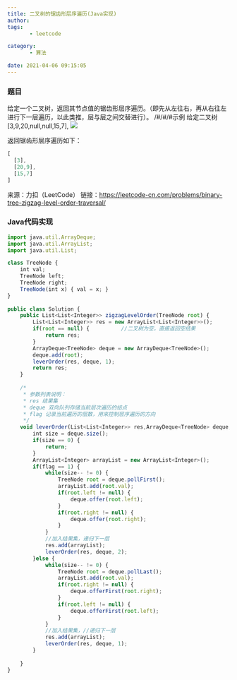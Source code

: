 ```yaml
---
title: 二叉树的锯齿形层序遍历(Java实现)
author: 
tags: 
       - leetcode

category: 
       - 算法

date: 2021-04-06 09:15:05
---
```

### 题目

给定一个二叉树，返回其节点值的锯齿形层序遍历。（即先从左往右，再从右往左进行下一层遍历，以此类推，层与层之间交替进行）。
/#/#/#示例
给定二叉树 [3,9,20,null,null,15,7],
![](https://gitee.com/fuyingyou/picgo/raw/master/img_algorithm/202403151952749.png)

返回锯齿形层序遍历如下：

```js 
[
  [3],
  [20,9],
  [15,7]
]
```

来源：力扣（LeetCode）
链接：https://leetcode-cn.com/problems/binary-tree-zigzag-level-order-traversal/

### Java代码实现

```js 
import java.util.ArrayDeque;
import java.util.ArrayList;
import java.util.List;

class TreeNode {
    int val;
    TreeNode left;
    TreeNode right;
    TreeNode(int x) { val = x; }
}
 
public class Solution {
    public List<List<Integer>> zigzagLevelOrder(TreeNode root) {	
    	List<List<Integer>> res = new ArrayList<List<Integer>>();
    	if(root == null) {			//二叉树为空，直接返回空结果
    		return res;
    	}
    	ArrayDeque<TreeNode> deque = new ArrayDeque<TreeNode>();
    	deque.add(root);
    	leverOrder(res, deque, 1);
    	return res;
    }
    
    /*
     * 参数列表说明：
     * res 结果集
     * deque 双向队列存储当前层次遍历的结点
     * flag 记录当前遍历的层数，用来控制层序遍历的方向
     */
    void leverOrder(List<List<Integer>> res,ArrayDeque<TreeNode> deque,int flag) {
    	int size = deque.size();
    	if(size == 0) {
    		return;
    	}
    	ArrayList<Integer> arrayList = new ArrayList<Integer>(); 
    	if(flag == 1) {
    		while(size-- != 0) {
    			TreeNode root = deque.pollFirst();
    			arrayList.add(root.val);
    			if(root.left != null) {
    				deque.offer(root.left);
    			}
    			if(root.right != null) {
    				deque.offer(root.right);
    			}
    		}
    		//加入结果集，递归下一层
    		res.add(arrayList);
    		leverOrder(res, deque, 2);
    	}else {
    		while(size-- != 0) {
    			TreeNode root = deque.pollLast();
    			arrayList.add(root.val);
    			if(root.right != null) {
    				deque.offerFirst(root.right);
    			}
    			if(root.left != null) {
    				deque.offerFirst(root.left);
    			}
    		}
    		//加入结果集，//递归下一层
    		res.add(arrayList);
    		leverOrder(res, deque, 1);
		}
    	
    }
}
```